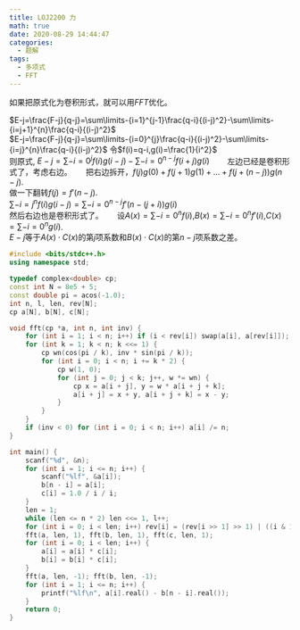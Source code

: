 ```yaml
---
title: LOJ2200 力
math: true
date: 2020-08-29 14:44:47
categories: 
  - 题解
tags: 
  - 多项式
  - FFT
---
```



如果把原式化为卷积形式，就可以用$FFT$优化。　　
<!--more-->
$E-j=\frac{F-j}{q-j}=\sum\limits-{i=1}^{j-1}\frac{q-i}{(i-j)^2}-\sum\limits-{i=j+1}^{n}\frac{q-i}{(i-j)^2}$  
$E-j=\frac{F-j}{q-j}=\sum\limits-{i=0}^{j}\frac{q-i}{(i-j)^2}-\sum\limits-{i=j}^{n}\frac{q-i}{(i-j)^2}$ 
令$f(i)=q-i,g(i)=\frac{1}{i^2}$  
则原式, $E-j=\sum\limits-{i=0}^{j}f(i)g(i-j)-\sum\limits-{i=0}^{n-j}f(i+j)g(i)$　　
左边已经是卷积形式了，考虑右边。　　
把右边拆开，$f(j)g(0)+f(j+1)g(1)+...+f(j+(n-j))g(n-j)$.  
做一下翻转$f(j)=f'(n-j)$.   
$\sum\limits-{i=j}^{n}f(i)g(i-j)=\sum\limits-{i=0}^{n-j}f'(n-(j+i))g(i)$  
然后右边也是卷积形式了。　　
设$A(x)=\sum\limits-{i=0}^{n}f(i)$,$B(x)=\sum\limits-{i=0}^{n}f'(i)$,$C(x)=\sum\limits-{i=0}^{n}g(i)$.   
$E-j$等于$A(x)\cdot C(x)$的第$j$项系数和$B(x)\cdot C(x)$的第$n-j$项系数之差。　　

```cpp
#include <bits/stdc++.h>
using namespace std;

typedef complex<double> cp;
const int N = 8e5 + 5;
const double pi = acos(-1.0);
int n, l, len, rev[N];
cp a[N], b[N], c[N];

void fft(cp *a, int n, int inv) {
    for (int i = 1; i < n; i++) if (i < rev[i]) swap(a[i], a[rev[i]]);
    for (int k = 1; k < n; k <<= 1) {
        cp wn(cos(pi / k), inv * sin(pi / k));
        for (int i = 0; i < n; i += k * 2) {
            cp w(1, 0);
            for (int j = 0; j < k; j++, w *= wn) {
                cp x = a[i + j], y = w * a[i + j + k];
                a[i + j] = x + y, a[i + j + k] = x - y;
            }
        }
    }
    if (inv < 0) for (int i = 0; i < n; i++) a[i] /= n;
}

int main() {
    scanf("%d", &n);
    for (int i = 1; i <= n; i++) {
        scanf("%lf", &a[i]);
        b[n - i] = a[i];
        c[i] = 1.0 / i / i;
    }
    len = 1;
    while (len <= n * 2) len <<= 1, l++;
    for (int i = 0; i < len; i++) rev[i] = (rev[i >> 1] >> 1) | ((i & 1) << (l - 1));
    fft(a, len, 1), fft(b, len, 1), fft(c, len, 1);
    for (int i = 0; i < len; i++) {
        a[i] = a[i] * c[i];
        b[i] = b[i] * c[i];
    }
    fft(a, len, -1); fft(b, len, -1);
    for (int i = 1; i <= n; i++) {
        printf("%lf\n", a[i].real() - b[n - i].real());
    }
    return 0;
}
```